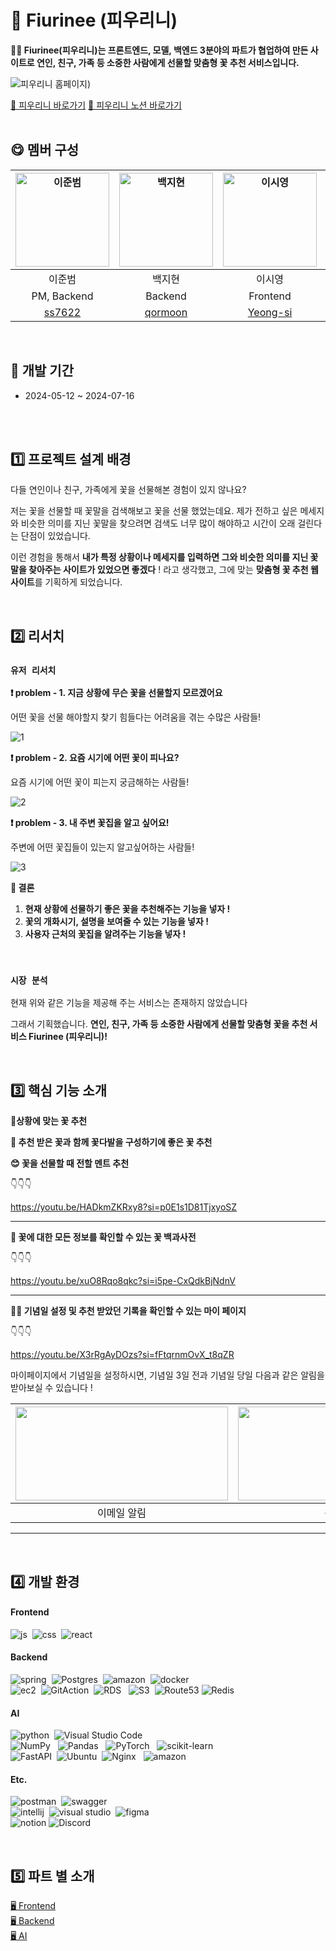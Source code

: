 # 🌹 Fiurinee (피우리니)
**👐🏻 Fiurinee(피우리니)는 프론트엔드, 모델, 백엔드 3분야의 파트가 협업하여 만든 사이트로 연인, 친구, 가족 등 소중한 사람에게 선물할 맞춤형 꽃 추천 서비스입니다.**

![피우리니 홈페이지)](image/fiurinee.png)
<br/>

[🌸 피우리니 바로가기](https://fiurinee.site/)
[📘 피우리니 노션 바로가기](https://www.notion.so/TAVE-13-Team-Project-187f9566c5d24df99f9f25862a26fde0)
<br/><br/>

## 😋 멤버 구성

| <img src="https://github.com/Tave-13th-Project-Team-4-Fiurinee/.github/blob/main/profile/image/%EC%9D%B4%EC%A4%80%EB%B2%94.jpg" alt="이준범" width="150" height="150">  | <img src="https://github.com/Tave-13th-Project-Team-4-Fiurinee/.github/blob/main/profile/image/%EB%B0%B1%EC%A7%80%ED%98%84.jpg" alt="백지현" width="150" height="150"> | <img src="https://github.com/Tave-13th-Project-Team-4-Fiurinee/.github/blob/4007ad230b7f2548afc5eb506114ef3100a4d7a5/profile/image/%EC%8B%9C%EC%98%81.jpg" alt="이시영" width="150" height="150"> | <img src="https://github.com/Tave-13th-Project-Team-4-Fiurinee/.github/blob/4007ad230b7f2548afc5eb506114ef3100a4d7a5/profile/image/%EB%AC%B8%ED%9D%AC.jpg" alt="김문희" width="150" height="150"> |  <img src="https://github.com/Tave-13th-Project-Team-4-Fiurinee/.github/blob/main/profile/image/%EA%B9%80%EB%AF%BC%EC%A7%80.jpg" alt="김민지" width="150" height="150"> | <img src="https://github.com/Tave-13th-Project-Team-4-Fiurinee/.github/blob/main/profile/image/%EC%9B%90%EC%A2%85%ED%9A%A8.jpg" alt="원종효" width="150" height="150"> | <img src="https://github.com/user-attachments/assets/e30a7fea-26a0-4b2b-bbef-6706085fb2b7" alt="김혜원" width="150" height="150">
|:---:|:---:|:---:|:---:|:---:|:---:|:---:|
| 이준범 | 백지현 | 이시영 | 김문희 | 김민지 | 원종효 | 김혜원 |
| PM, Backend | Backend | Frontend | Frontend | Data analysis | Data analysis | Data analysis |
| [ss7622](https://github.com/ss7622) | [qormoon](https://github.com/qormoon) | [Yeong-si](https://github.com/Yeong-si) | [moon0727](https://github.com/moon0727) | [ggororok](https://github.com/ggororok) | [wonjonghyo](https://github.com/wonjonghyo) | [hxe0ne](https://github.com/hxe0ne) |

<br/>

## 📅 개발 기간
 - 2024-05-12 ~ 2024-07-16
<br>
<br>

## **1️⃣ 프로젝트 설계 배경**

다들 연인이나 친구, 가족에게 꽃을 선물해본 경험이 있지 않나요?

저는 꽃을 선물할 때 꽃말을 검색해보고 꽃을 선물 했었는데요. 제가 전하고 싶은 메세지와 비슷한 의미를 지닌 꽃말을 찾으려면 검색도 너무 많이 해야하고 시간이 오래 걸린다는 단점이 있었습니다.

이런 경험을 통해서  **내가 특정 상황이나 메세지를 입력하면 그와 비슷한 의미를 지닌 꽃말을 찾아주는 사이트가 있었으면 좋겠다** ! 라고 생각했고, 그에 맞는 **맞춤형 꽃 추천 웹 사이트**를 기획하게 되었습니다.

<br>

## 2️⃣ 리서치

### ` 유저 리서치 `

**❗ problem - 1. 지금 상황에 무슨 꽃을 선물할지 모르겠어요**

어떤 꽃을 선물 해야할지 찾기 힘들다는 어려움을 겪는 수많은 사람들! 

![1](image/probelm1.png)

**❗ problem - 2. 요즘 시기에 어떤 꽃이 피나요?**

요즘 시기에 어떤 꽃이 피는지 궁금해하는 사람들!

![2](image/problem2.png)

**❗ problem - 3. 내 주변 꽃집을 알고 싶어요!**

주변에 어떤 꽃집들이 있는지 알고싶어하는 사람들!  

![3](image/problem3.png)

**🤔 결론**

1. **현재 상황에 선물하기 좋은 꽃을 추천해주는 기능을 넣자 !**
2. **꽃의 개화시기, 설명을 보여줄 수 있는 기능을 넣자 !**
3. **사용자 근처의 꽃집을 알려주는 기능을 넣자 !**

<br>

### `시장 분석`

현재 위와 같은 기능을 제공해 주는 서비스는 존재하지 않았습니다

그래서 기획했습니다. **연인, 친구, 가족 등 소중한 사람에게 선물할 맞춤형 꽃을 추천 서비스 Fiurinee (피우리니)!**

<br>

## 3️⃣ 핵심 기능 소개

**🪻상황에 맞는 꽃 추천** 

**💐 추천 받은 꽃과 함께 꽃다발을 구성하기에 좋은 꽃 추천**

**😊 꽃을 선물할 때 전할 멘트 추천**

👇👇👇

https://youtu.be/HADkmZKRxy8?si=p0E1s1D81TjxyoSZ

---

**📖 꽃에 대한 모든 정보를 확인할 수 있는 꽃 백과사전**

👇👇👇

https://youtu.be/xuO8Rqo8qkc?si=i5pe-CxQdkBjNdnV

---

**👩👨 기념일 설정 및 추천 받았던 기록을 확인할 수 있는 마이 페이지**

👇👇👇

https://youtu.be/X3rRgAyDOzs?si=fFtqrnmOvX_t8qZR

마이페이지에서 기념일을 설정하시면,
기념일 3일 전과 기념일 당일 다음과 같은 알림을 받아보실 수 있습니다 !

| <img src="https://github.com/Tave-13th-Project-Team-4-Fiurinee/.github/blob/main/profile/image/%EA%B8%B0%EB%85%90%EC%9D%BC1.png" width="340" height="150"> | <img src="https://github.com/Tave-13th-Project-Team-4-Fiurinee/.github/blob/main/profile/image/%EA%B8%B0%EB%85%90%EC%9D%BC.png" width="340" height="150"> | <img src="https://github.com/Tave-13th-Project-Team-4-Fiurinee/.github/blob/main/profile/image/%EA%B8%B0%EB%85%90%EC%9D%BC3.png" width="340" height="150"> |
|:---:|:---:|:---:|
| 이메일 알림 | 문자 알림 | 축하 페이지 |

---
<br/>

## 4️⃣ 개발 환경

#### Frontend
![js](https://img.shields.io/badge/JavaScript-F7DF1E?style=for-the-badge&logo=JavaScript&logoColor=white)&nbsp; ![css](https://img.shields.io/badge/CSS-239120?&style=for-the-badge&logo=css3&logoColor=white) &nbsp;![react](https://img.shields.io/badge/React-20232A?style=for-the-badge&logo=react&logoColor=61DAFB)&nbsp;

#### Backend
![spring](https://img.shields.io/badge/Spring-6DB33F?style=for-the-badge&logo=spring&logoColor=white)&nbsp; ![Postgres](https://img.shields.io/badge/postgres-%23316192.svg?style=for-the-badge&logo=postgresql&logoColor=white) &nbsp;![amazon](https://img.shields.io/badge/Amazon_AWS-232F3E?style=for-the-badge&logo=amazon-aws&logoColor=white) &nbsp;![docker](https://img.shields.io/badge/docker-%230db7ed.svg?style=for-the-badge&logo=docker&logoColor=white) <br>
![ec2](https://img.shields.io/badge/amazonec2-FF9900?style=for-the-badge&logo=amazonec2&logoColor=white)&nbsp; ![GitAction](https://img.shields.io/badge/GitAction-000000.svg?style=for-the-badge&logo=ECS&logoColor=white)&nbsp; ![RDS](https://img.shields.io/badge/RDS-0058CC.svg?style=for-the-badge&logo=ECS&logoColor=white) &nbsp; ![S3](https://img.shields.io/badge/S3-BD081C.svg?style=for-the-badge&logo=ECS&logoColor=white)&nbsp; ![Route53](https://img.shields.io/badge/Route53-593D88.svg?style=for-the-badge&logo=ECS&logoColor=white) ![Redis](https://img.shields.io/badge/redis-%23DD0031.svg?style=for-the-badge&logo=redis&logoColor=white)


#### AI

![python](https://img.shields.io/badge/Python-14354C?style=for-the-badge&logo=python&logoColor=white)&nbsp; ![Visual Studio Code](https://img.shields.io/badge/Visual%20Studio%20Code-0078d7.svg?style=for-the-badge&logo=visual-studio-code&logoColor=white) &nbsp;<br>
![NumPy](https://img.shields.io/badge/numpy-%23013243.svg?style=for-the-badge&logo=numpy&logoColor=white) &nbsp; ![Pandas](https://img.shields.io/badge/pandas-%23150458.svg?style=for-the-badge&logo=pandas&logoColor=white) &nbsp; ![PyTorch](https://img.shields.io/badge/PyTorch-%23EE4C2C.svg?style=for-the-badge&logo=PyTorch&logoColor=white) &nbsp; ![scikit-learn](https://img.shields.io/badge/scikit--learn-%23F7931E.svg?style=for-the-badge&logo=scikit-learn&logoColor=white)&nbsp;<br>
![FastAPI](https://img.shields.io/badge/FastAPI-005571?style=for-the-badge&logo=fastapi)&nbsp; ![Ubuntu](https://img.shields.io/badge/Ubuntu-E95420?style=for-the-badge&logo=ubuntu&logoColor=white)&nbsp; ![Nginx](https://img.shields.io/badge/nginx-%23009639.svg?style=for-the-badge&logo=nginx&logoColor=white) &nbsp; ![amazon](https://img.shields.io/badge/Amazon_AWS-232F3E?style=for-the-badge&logo=amazon-aws&logoColor=white) 

#### Etc.
![postman](https://img.shields.io/badge/Postman-FF6C37?style=for-the-badge&logo=postman&logoColor=white)&nbsp; ![swagger](https://img.shields.io/badge/-Swagger-%23Clojure?style=for-the-badge&logo=swagger&logoColor=white) <br>
![intellij](https://img.shields.io/badge/IntelliJ_IDEA-000000.svg?style=for-the-badge&logo=intellij-idea&logoColor=white)&nbsp; ![visual studio](https://img.shields.io/badge/Visual_Studio-5C2D91?style=for-the-badge&logo=visual%20studio&logoColor=white)&nbsp; ![figma](https://img.shields.io/badge/Figma-F24E1E?style=for-the-badge&logo=figma&logoColor=white) &nbsp;<br>
![notion](https://img.shields.io/badge/Notion-000000?style=for-the-badge&logo=notion&logoColor=white) ![Discord](https://img.shields.io/badge/Discord-%235865F2.svg?style=for-the-badge&logo=discord&logoColor=white)

<br>

## 5️⃣ 파트 별 소개

[🖥️ Frontend](https://github.com/Tave-13th-Project-Team-4-Fiurinee/Frontend)  
[🖥️ Backend](https://github.com/Tave-13th-Project-Team-4-Fiurinee/Server)  
[🖥️ AI](https://github.com/Tave-13th-Project-Team-4-Fiurinee/Model)  

